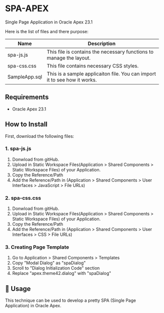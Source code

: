 # SPA-APEX
Single Page Application in Oracle Apex 23.1

Here is the list of files and there purpose:

| Name                     | Description                                                              |
|--------------------------|--------------------------------------------------------------------------|
|spa-js.js                 | This file is contains the necessary functions to manage the layout.      |
|spa-css.css               | This file contains necessary CSS styles.
|SampleApp.sql             | This is a sample applicaiton file. You can import it to see how it works.|


## Requirements

- Oracle Apex 23.1

## How to Install

First, download the following files:


### 1. spa-js.js
1. Donwload from gitHub.
2. Upload in Static Workspace Files(Application > Shared Components > Static Workspace Files) of your Application.
3. Copy the Reference/Path
4. Add the Reference/Path in (Application > Shared Components > User Interfaces > JavaScript > File URLs)

### 2. spa-css.css
1. Donwload from gitHub.
2. Upload in Static Workspace Files(Application > Shared Components > Static Workspace Files) of your Application.
3. Copy the Reference/Path
4. Add the Reference/Path in (Application > Shared Components > User Interfaces > CSS > File URLs)

### 3. Creating Page Template
1. Go to Application > Shared Components > Templates
2. Copy "Modal Dialog" as "spaDialog"
3. Scroll to "Dialog Initialization Code" section
4. Replace "apex.theme42.dialog" with "spaDialog"

## 📖 Usage
This technique can be used to develop a pretty SPA (Single Page Application) in Oracle Apex.
